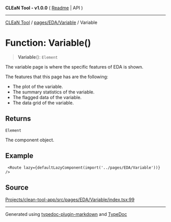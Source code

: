 **CLEaN Tool - v1.0.0** ( [Readme](../../../../README.md) \| API )

***

[CLEaN Tool](../../../../modules.md) / [pages/EDA/Variable](../README.md) / Variable

# Function: Variable()

> **Variable**(): `Element`

The variable page is where the specific features of EDA is shown.

The features that this page has are the following:
- The plot of the variable.
- The summary statistics of the variable.
- The flagged data of the variable.
- The data grid of the variable.

## Returns

`Element`

The component object.

## Example

```tsx
 <Route lazy={defaultLazyComponent(import('../pages/EDA/Variable'))} />
```

## Source

[Projects/clean-tool-app/src/pages/EDA/Variable/index.tsx:99](https://github.com/yuckyh/clean-tool-app/)

***

Generated using [typedoc-plugin-markdown](https://www.npmjs.com/package/typedoc-plugin-markdown) and [TypeDoc](https://typedoc.org/)
